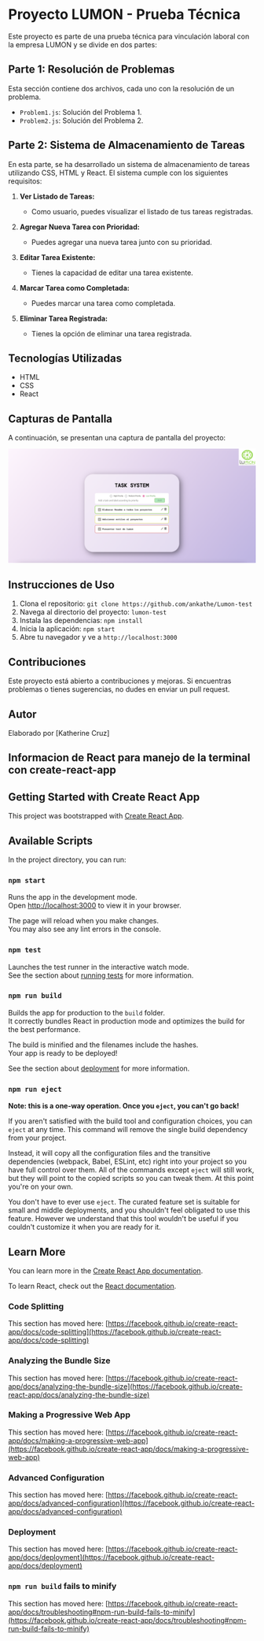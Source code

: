 # Proyecto LUMON - Prueba Técnica

Este proyecto es parte de una prueba técnica para vinculación laboral con la empresa LUMON y se divide en dos partes:

## Parte 1: Resolución de Problemas

Esta sección contiene dos archivos, cada uno con la resolución de un problema.

- `Problem1.js`: Solución del Problema 1.
- `Problem2.js`: Solución del Problema 2.

## Parte 2: Sistema de Almacenamiento de Tareas

En esta parte, se ha desarrollado un sistema de almacenamiento de tareas utilizando CSS, HTML y React. El sistema cumple con los siguientes requisitos:

1. **Ver Listado de Tareas:**
   - Como usuario, puedes visualizar el listado de tus tareas registradas.

2. **Agregar Nueva Tarea con Prioridad:**
   - Puedes agregar una nueva tarea junto con su prioridad.

3. **Editar Tarea Existente:**
   - Tienes la capacidad de editar una tarea existente.

4. **Marcar Tarea como Completada:**
   - Puedes marcar una tarea como completada.

5. **Eliminar Tarea Registrada:**
   - Tienes la opción de eliminar una tarea registrada.

## Tecnologías Utilizadas

- HTML
- CSS
- React

## Capturas de Pantalla

A continuación, se presentan una captura de pantalla del proyecto:

![Listado de Tareas - Visualización CRUD](/Project/task-system/src/images/Captura.png)

## Instrucciones de Uso

1. Clona el repositorio: `git clone https://github.com/ankathe/Lumon-test` 
2. Navega al directorio del proyecto: `lumon-test`
3. Instala las dependencias: `npm install`
4. Inicia la aplicación: `npm start`
5. Abre tu navegador y ve a `http://localhost:3000`

## Contribuciones

Este proyecto está abierto a contribuciones y mejoras.
Si encuentras problemas o tienes sugerencias, no dudes en enviar un pull request.

## Autor

Elaborado por [Katherine Cruz]



## Informacion de React para manejo de la terminal con create-react-app

## Getting Started with Create React App

This project was bootstrapped with [Create React App](https://github.com/facebook/create-react-app).

## Available Scripts

In the project directory, you can run:

### `npm start`

Runs the app in the development mode.\
Open [http://localhost:3000](http://localhost:3000) to view it in your browser.

The page will reload when you make changes.\
You may also see any lint errors in the console.

### `npm test`

Launches the test runner in the interactive watch mode.\
See the section about [running tests](https://facebook.github.io/create-react-app/docs/running-tests) for more information.

### `npm run build`

Builds the app for production to the `build` folder.\
It correctly bundles React in production mode and optimizes the build for the best performance.

The build is minified and the filenames include the hashes.\
Your app is ready to be deployed!

See the section about [deployment](https://facebook.github.io/create-react-app/docs/deployment) for more information.

### `npm run eject`

**Note: this is a one-way operation. Once you `eject`, you can't go back!**

If you aren't satisfied with the build tool and configuration choices, you can `eject` at any time. This command will remove the single build dependency from your project.

Instead, it will copy all the configuration files and the transitive dependencies (webpack, Babel, ESLint, etc) right into your project so you have full control over them. All of the commands except `eject` will still work, but they will point to the copied scripts so you can tweak them. At this point you're on your own.

You don't have to ever use `eject`. The curated feature set is suitable for small and middle deployments, and you shouldn't feel obligated to use this feature. However we understand that this tool wouldn't be useful if you couldn't customize it when you are ready for it.

## Learn More

You can learn more in the [Create React App documentation](https://facebook.github.io/create-react-app/docs/getting-started).

To learn React, check out the [React documentation](https://reactjs.org/).

### Code Splitting

This section has moved here: [https://facebook.github.io/create-react-app/docs/code-splitting](https://facebook.github.io/create-react-app/docs/code-splitting)

### Analyzing the Bundle Size

This section has moved here: [https://facebook.github.io/create-react-app/docs/analyzing-the-bundle-size](https://facebook.github.io/create-react-app/docs/analyzing-the-bundle-size)

### Making a Progressive Web App

This section has moved here: [https://facebook.github.io/create-react-app/docs/making-a-progressive-web-app](https://facebook.github.io/create-react-app/docs/making-a-progressive-web-app)

### Advanced Configuration

This section has moved here: [https://facebook.github.io/create-react-app/docs/advanced-configuration](https://facebook.github.io/create-react-app/docs/advanced-configuration)

### Deployment

This section has moved here: [https://facebook.github.io/create-react-app/docs/deployment](https://facebook.github.io/create-react-app/docs/deployment)

### `npm run build` fails to minify

This section has moved here: [https://facebook.github.io/create-react-app/docs/troubleshooting#npm-run-build-fails-to-minify](https://facebook.github.io/create-react-app/docs/troubleshooting#npm-run-build-fails-to-minify)
